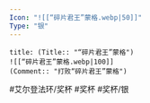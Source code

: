```yaml
---
Icon: "![[“碎片君王”蒙格.webp|50]]"
Type: "银"
---
```

```ad-common-silver-trophy
title: (Title:: "“碎片君王”蒙格")
![[“碎片君王”蒙格.webp|100]]
(Comment:: "打败“碎片君王”蒙格")
```

#艾尔登法环/奖杯 #奖杯 #奖杯/银